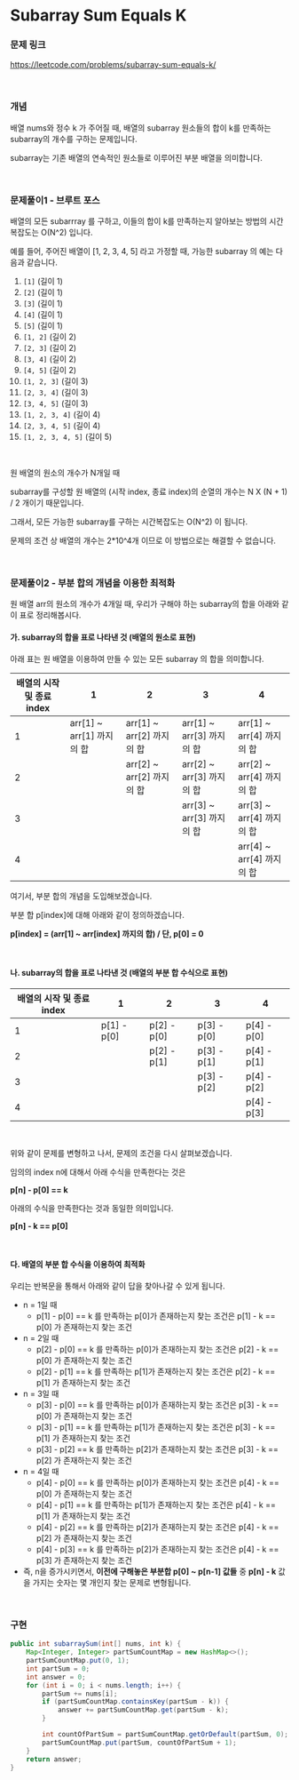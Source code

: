 # Subarray Sum Equals K

### 문제 링크

https://leetcode.com/problems/subarray-sum-equals-k/

<br>

### 개념

배열 nums와 정수 k 가 주어질 때, 배열의 subarray 원소들의 합이 k를 만족하는 subarray의 개수를 구하는 문제입니다.

subarray는 기존 배열의 연속적인 원소들로 이루어진 부분 배열을 의미합니다.

<br>

### 문제풀이1 - 브루트 포스

배열의 모든 subarrray 를 구하고, 이들의 합이 k를 만족하는지 알아보는 방법의 시간복잡도는 O(N^2) 입니다.

예를 들어, 주어진 배열이 [1, 2, 3, 4, 5] 라고 가정할 때, 가능한 subarray 의 예는 다음과 같습니다.

1. `[1]` (길이 1)
2. `[2]` (길이 1)
3. `[3]` (길이 1)
4. `[4]` (길이 1)
5. `[5]` (길이 1)
6. `[1, 2]` (길이 2)
7. `[2, 3]` (길이 2)
8. `[3, 4]` (길이 2)
9. `[4, 5]` (길이 2)
10. `[1, 2, 3]` (길이 3)
11. `[2, 3, 4]` (길이 3)
12. `[3, 4, 5]` (길이 3)
13. `[1, 2, 3, 4]` (길이 4)
14. `[2, 3, 4, 5]` (길이 4)
15. `[1, 2, 3, 4, 5]` (길이 5)

<br>

원 배열의 원소의 개수가 N개일 때

subarray를 구성할 원 배열의 (시작 index, 종료 index)의 순열의 개수는 N X (N + 1) / 2 개이기 때문입니다.

그래서, 모든 가능한 subarray를 구하는 시간복잡도는 O(N^2) 이 됩니다.

문제의 조건 상 배열의 개수는 2*10^4개 이므로 이 방법으로는 해결할 수 없습니다.

<br>

### 문제풀이2 - 부분 합의 개념을 이용한 최적화

원 배열 arr의 원소의 개수가 4개일 때, 우리가 구해야 하는 subarray의 합을 아래와 같이 표로 정리해봅시다.

#### 가. subarray의 합을 표로 나타낸 것  (배열의 원소로 표현)

아래 표는 원 배열을 이용하여 만들 수 있는 모든 subarray 의 합을 의미합니다.

| 배열의 시작 및 종료index | 1                         | 2                         | 3                         | 4                         |
| ------------------------ | ------------------------- | ------------------------- | ------------------------- | ------------------------- |
| 1                        | arr[1] ~ arr[1] 까지의 합 | arr[1] ~ arr[2] 까지의 합 | arr[1] ~ arr[3] 까지의 합 | arr[1] ~ arr[4] 까지의 합 |
| 2                        |                           | arr[2] ~ arr[2] 까지의 합 | arr[2] ~ arr[3] 까지의 합 | arr[2] ~ arr[4] 까지의 합 |
| 3                        |                           |                           | arr[3] ~ arr[3] 까지의 합 | arr[3] ~ arr[4] 까지의 합 |
| 4                        |                           |                           |                           | arr[4] ~ arr[4] 까지의 합 |

여기서, 부분 합의 개념을 도입해보겠습니다.

부분 합 p[index]에 대해 아래와 같이 정의하겠습니다.

**p[index] = (arr[1] ~ arr[index] 까지의 합) / 단, p[0] = 0**

<br>

#### 나. subarray의 합을 표로 나타낸 것 (배열의 부분 합 수식으로 표현)

| 배열의 시작 및 종료index | 1           | 2           | 3           | 4           |
| ------------------------ | ----------- | ----------- | ----------- | ----------- |
| 1                        | p[1] - p[0] | p[2] - p[0] | p[3] - p[0] | p[4] - p[0] |
| 2                        |             | p[2] - p[1] | p[3] - p[1] | p[4] - p[1] |
| 3                        |             |             | p[3] - p[2] | p[4] - p[2] |
| 4                        |             |             |             | p[4] - p[3] |

<br>

위와 같이 문제를 변형하고 나서, 문제의 조건을 다시 살펴보겠습니다.

임의의 index n에 대해서 아래 수식을 만족한다는 것은

**p[n] - p[0] == k**

아래의 수식을 만족한다는 것과 동일한 의미입니다.

**p[n] - k == p[0]**

<br>

#### 다. 배열의 부분 합 수식을 이용하여 최적화

우리는 반복문을 통해서 아래와 같이 답을 찾아나갈 수 있게 됩니다.

- n = 1일 때
  - p[1] - p[0] == k 를 만족하는 p[0]가 존재하는지 찾는 조건은 p[1] - k == p[0] 가 존재하는지 찾는 조건
- n = 2일 때
  - p[2] - p[0] == k 를 만족하는 p[0]가 존재하는지 찾는 조건은 p[2] - k == p[0] 가 존재하는지 찾는 조건
  - p[2] - p[1] == k 를 만족하는 p[1]가 존재하는지 찾는 조건은 p[2] - k == p[1] 가 존재하는지 찾는 조건
- n = 3일 때
  - p[3] - p[0] == k 를 만족하는 p[0]가 존재하는지 찾는 조건은 p[3] - k == p[0] 가 존재하는지 찾는 조건
  - p[3] - p[1] == k 를 만족하는 p[1]가 존재하는지 찾는 조건은 p[3] - k == p[1] 가 존재하는지 찾는 조건
  - p[3] - p[2] == k 를 만족하는 p[2]가 존재하는지 찾는 조건은 p[3] - k == p[2] 가 존재하는지 찾는 조건
- n = 4일 때
  - p[4] - p[0] == k 를 만족하는 p[0]가 존재하는지 찾는 조건은 p[4] - k == p[0] 가 존재하는지 찾는 조건
  - p[4] - p[1] == k 를 만족하는 p[1]가 존재하는지 찾는 조건은 p[4] - k == p[1] 가 존재하는지 찾는 조건
  - p[4] - p[2] == k 를 만족하는 p[2]가 존재하는지 찾는 조건은 p[4] - k == p[2] 가 존재하는지 찾는 조건
  - p[4] - p[3] == k 를 만족하는 p[2]가 존재하는지 찾는 조건은 p[4] - k == p[3] 가 존재하는지 찾는 조건
- 즉, n을 증가시키면서, **이전에 구해놓은 부분합 p[0] ~ p[n-1] 값들** 중 **p[n] - k** 값을 가지는 숫자는 몇 개인지 찾는 문제로 변형됩니다.

<br>

### 구현

```java
public int subarraySum(int[] nums, int k) {
    Map<Integer, Integer> partSumCountMap = new HashMap<>();
    partSumCountMap.put(0, 1);
    int partSum = 0;
    int answer = 0;
    for (int i = 0; i < nums.length; i++) {
        partSum += nums[i];
        if (partSumCountMap.containsKey(partSum - k)) {
            answer += partSumCountMap.get(partSum - k);
        }

        int countOfPartSum = partSumCountMap.getOrDefault(partSum, 0);
        partSumCountMap.put(partSum, countOfPartSum + 1);
    }
    return answer;
}
```

